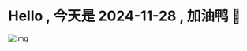 
# Hello , 今天是 2024-11-28 , 加油鸭 🤭

![img](https://v1.jinrishici.com/all.svg?font-size=18&spacing=4)

